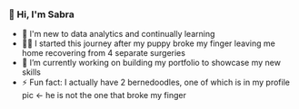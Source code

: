 ### 👋 Hi, I'm Sabra

 - 🌱 I'm new to data analytics and continually learning
 - 🐕‍🦺 I started this journey after my puppy broke my finger leaving me home recovering from 4 separate surgeries
 - 🔭 I’m currently working on building my portfolio to showcase my new skills
 -  ⚡ Fun fact: I actually have 2 bernedoodles, one of which is in my profile pic <- he is not the one that broke my finger
  
  
